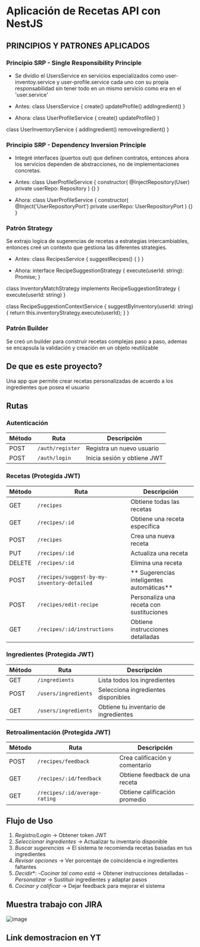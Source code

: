 # Aplicación de Recetas API con NestJS

## PRINCIPIOS Y PATRONES APLICADOS

### Principio SRP - Single Responsibility Principle

- Se dividio el UsersService en servicios especializados como user-inventoy.service y user-profile.service cada uno con su propia responsabilidad sin tener todo en un mismo servicio como era en el 'user.service'

- Antes:
class UsersService {
  create()
  updateProfile()
  addIngredient()
}

- Ahora:
class UserProfileService {
  create()
  updateProfile()
}

class UserInventoryService {
  addIngredient()
  removeIngredient()
}

### Principio SRP - Dependency Inversion Principle

- Integré  interfaces (puertos out) que definen contratos, entonces ahora los servicios dependen de abstracciones, no de implementaciones concretas.

- Antes:
class UserProfileService {
  constructor(
    @InjectRepository(User) private userRepo: Repository<User>
  ) {}
}

- Ahora:
class UserProfileService {
  constructor(
    @Inject('UserRepositoryPort') private userRepo: UserRepositoryPort
  ) {}
}

### Patrón Strategy

Se extrajo logica de sugerencias de recetas a estrategias intercambiables, entonces creé un contexto que gestiona las diferentes strategies.

- Antes:
class RecipesService {
  suggestRecipes() {
  }
}

- Ahora:
interface RecipeSuggestionStrategy {
  execute(userId: string): Promise<SuggestRecipesResponseDto>;
}

class InventoryMatchStrategy implements RecipeSuggestionStrategy {
  execute(userId: string)
}

class RecipeSuggestionContextService {
  suggestByInventory(userId: string) {
    return this.inventoryStrategy.execute(userId);
  }
}

### Patrón Builder

Se creó un builder para construir recetas complejas paso a paso, ademas se encapsula la validación y creación en un objeto reutilizable

## De que es este proyecto?

Una app que permite crear recetas personalizadas de acuerdo a los ingredientes que posea el usuario

## Rutas 

### Autenticación
| Método | Ruta              | Descripción                    |
|--------|-------------------|--------------------------------|
| POST   | `/auth/register`  | Registra un nuevo usuario      |
| POST   | `/auth/login`     | Inicia sesión y obtiene JWT    |

### Recetas (Protegida JWT)
| Método | Ruta                                    | Descripción                              |
|--------|-----------------------------------------|------------------------------------------|
| GET    | `/recipes`                              | Obtiene todas las recetas                |
| GET    | `/recipes/:id`                          | Obtiene una receta específica            |
| POST   | `/recipes`                              | Crea una nueva receta                    |
| PUT    | `/recipes/:id`                          | Actualiza una receta                     |
| DELETE | `/recipes/:id`                          | Elimina una receta                       |
| POST   | `/recipes/suggest-by-my-inventory-detailed` | ** Sugerencias inteligentes automáticas** |
| POST   | `/recipes/edit-recipe`                  | Personaliza una receta con sustituciones |
| GET    | `/recipes/:id/instructions`             | Obtiene instrucciones detalladas         |

### Ingredientes (Protegida JWT)
| Método | Ruta                    | Descripción                           |
|--------|-------------------------|---------------------------------------|
| GET    | `/ingredients`          | Lista todos los ingredientes          |
| POST   | `/users/ingredients`    | Selecciona ingredientes disponibles   |
| GET    | `/users/ingredients`    | Obtiene tu inventario de ingredientes |

### Retroalimentación (Protegida JWT)
| Método | Ruta                           | Descripción                        |
|--------|--------------------------------|------------------------------------|
| POST   | `/recipes/feedback`            | Crea calificación y comentario     |
| GET    | `/recipes/:id/feedback`        | Obtiene feedback de una receta     |
| GET    | `/recipes/:id/average-rating`  | Obtiene calificación promedio      |

## Flujo de Uso

1. *Registro/Login* → Obtener token JWT
2. *Seleccionar ingredientes* → Actualizar tu inventario disponible  
3. *Buscar sugerencias* → El sistema te recomienda recetas basadas en tus ingredientes
4. *Revisar opciones* → Ver porcentaje de coincidencia e ingredientes faltantes
5. *Decidir**: 
   -*Cocinar tal como está* → Obtener instrucciones detalladas
   -*Personalizar* → Sustituir ingredientes y adaptar pasos
6. *Cocinar y calificar* → Dejar feedback para mejorar el sistema

## Muestra trabajo con JIRA
![image](https://github.com/user-attachments/assets/1307c8a1-436b-402c-afc1-3c2f680658ed)


## Link demostracion en YT
